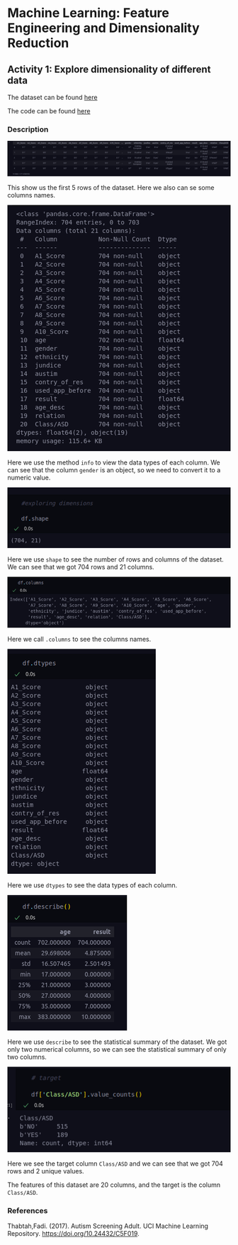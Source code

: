 # Machine Learning: Feature Engineering and Dimensionality Reduction

## Activity 1: Explore dimensionality of different data

The dataset can be found [here](/Machine%20Learning:%20Feature%20Engineering%20and%20Dimensionality%20Reduction/dataset/Autism-Adult-Data.arff)

The code can be found [here](/Machine%20Learning:%20Feature%20Engineering%20and%20Dimensionality%20Reduction/codes/feature_practice.ipynb)

### Description

![Image](/Machine%20Learning:%20Feature%20Engineering%20and%20Dimensionality%20Reduction/images/1.png)

This show us the first 5 rows of the dataset. Here we also can se some columns names.

![Image](/Machine%20Learning:%20Feature%20Engineering%20and%20Dimensionality%20Reduction/images/2.png)

Here we use the method `info` to view the data types of each column. We can see that the column `gender` is an object, so we need to convert it to a numeric value.

![Image](/Machine%20Learning:%20Feature%20Engineering%20and%20Dimensionality%20Reduction/images/3.png)

Here we use `shape` to see the number of rows and columns of the dataset. We can see that we got 704 rows and 21 columns.

![Image](/Machine%20Learning:%20Feature%20Engineering%20and%20Dimensionality%20Reduction/images/4.png)

Here we call `.columns` to see the columns names.

![Image](/Machine%20Learning:%20Feature%20Engineering%20and%20Dimensionality%20Reduction/images/5.png)

Here we use `dtypes` to see the data types of each column.

![Image](/Machine%20Learning:%20Feature%20Engineering%20and%20Dimensionality%20Reduction/images/6.png)

Here we use `describe` to see the statistical summary of the dataset. We got only two numerical columns, so we can see the statistical summary of only two columns.

![Image](/Machine%20Learning:%20Feature%20Engineering%20and%20Dimensionality%20Reduction/images/7.png)

Here we see the target column `Class/ASD` and we can see that we got 704 rows and 2 unique values.

The features of this dataset are 20 columns, and the target is the column `Class/ASD`.

### References

Thabtah,Fadi. (2017). Autism Screening Adult. UCI Machine Learning Repository. https://doi.org/10.24432/C5F019.